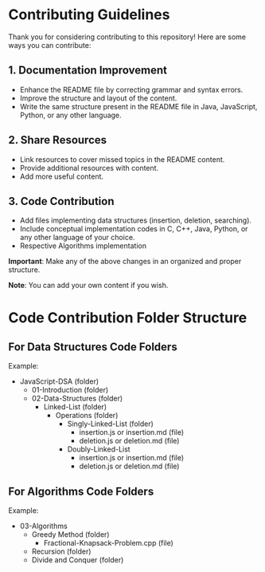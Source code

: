 # Contributing Guidelines

Thank you for considering contributing to this repository! Here are some ways you can contribute:

## 1. Documentation Improvement
   - Enhance the README file by correcting grammar and syntax errors.
   - Improve the structure and layout of the content.
   - Write the same structure present in the README file in Java, JavaScript, Python, or any other language.

## 2. Share Resources
   - Link resources to cover missed topics in the README content.
   - Provide additional resources with content.
   - Add more useful content.

## 3. Code Contribution
   - Add files implementing data structures (insertion, deletion, searching).
   - Include conceptual implementation codes in C, C++, Java, Python, or any other language of your choice.
   - Respective Algorithms implementation 

**Important**: Make any of the above changes in an organized and proper structure.

**Note**: You can add your own content if you wish.


# Code Contribution Folder Structure

## For Data Structures Code Folders
Example:
  * JavaScript-DSA (folder)
    * 01-Introduction (folder)
    * 02-Data-Structures (folder)
      * Linked-List (folder)
        * Operations (folder)
          * Singly-Linked-List (folder)
            - insertion.js or insertion.md (file)
            - deletion.js or deletion.md (file)
          * Doubly-Linked-List
            - insertion.js or insertion.md (file)
            - deletion.js or deletion.md (file)

## For Algorithms Code Folders
Example:
  * 03-Algorithms
    * Greedy Method (folder)
      * Fractional-Knapsack-Problem.cpp (file) 
    * Recursion (folder)
    * Divide and Conquer (folder)
